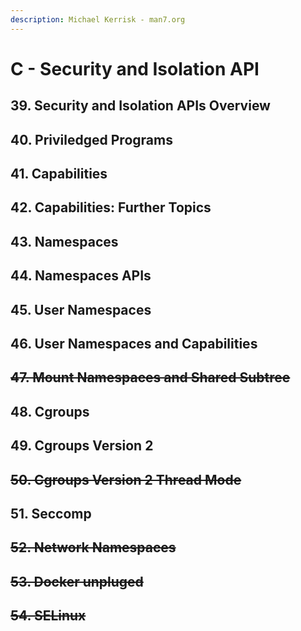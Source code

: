 ```yaml
---
description: Michael Kerrisk - man7.org
---
```


# C - Security and Isolation API

## 39. Security and Isolation APIs Overview

## 40. Priviledged Programs

## 41. Capabilities

## 42. Capabilities: Further Topics

## 43. Namespaces

## 44. Namespaces APIs

## 45. User Namespaces

## 46. User Namespaces and Capabilities

## ~~47. Mount Namespaces and Shared Subtree~~

## 48. Cgroups

## 49. Cgroups Version 2

## ~~50. Cgroups Version 2 Thread Mode~~

## 51. Seccomp

## ~~52. Network Namespaces~~

## ~~53. Docker unpluged~~

## ~~54. SELinux~~

